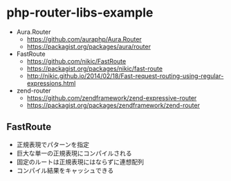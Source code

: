 # php-router-libs-example

- Aura.Router
    - https://github.com/auraphp/Aura.Router
    - https://packagist.org/packages/aura/router
- FastRoute
    - https://github.com/nikic/FastRoute
    - https://packagist.org/packages/nikic/fast-route
    - http://nikic.github.io/2014/02/18/Fast-request-routing-using-regular-expressions.html
- zend-router
    - https://github.com/zendframework/zend-expressive-router
    - https://packagist.org/packages/zendframework/zend-router

## FastRoute

- 正規表現でパターンを指定
- 巨大な単一の正規表現にコンパイルされる
- 固定のルートは正規表現にはならずに連想配列
- コンパイル結果をキャッシュできる
